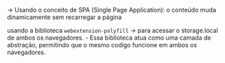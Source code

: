 



-> Usando o conceito de SPA (Single Page Application): o conteúdo muda dinamicamente sem recarregar a página


usando a biblioteca `webextension-polyfill` -> para acessar o storage.local de ambos os navegadores.
    - Essa biblioteca atua como uma camada de abstração, permitindo que o mesmo codigo funcione em ambos os navegadores.